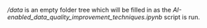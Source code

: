 */data* is an empty folder tree which will be filled in as the *AI-enabled_data_quality_improvement_techniques.ipynb* script is run.